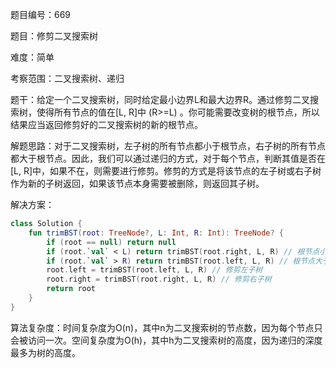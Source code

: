 题目编号：669

题目：修剪二叉搜索树

难度：简单

考察范围：二叉搜索树、递归

题干：给定一个二叉搜索树，同时给定最小边界L和最大边界R。通过修剪二叉搜索树，使得所有节点的值在[L, R]中 (R>=L) 。你可能需要改变树的根节点，所以结果应当返回修剪好的二叉搜索树的新的根节点。

解题思路：对于二叉搜索树，左子树的所有节点都小于根节点，右子树的所有节点都大于根节点。因此，我们可以通过递归的方式，对于每个节点，判断其值是否在[L, R]中，如果不在，则需要进行修剪。修剪的方式是将该节点的左子树或右子树作为新的子树返回，如果该节点本身需要被删除，则返回其子树。

解决方案：

```kotlin
class Solution {
    fun trimBST(root: TreeNode?, L: Int, R: Int): TreeNode? {
        if (root == null) return null
        if (root.`val` < L) return trimBST(root.right, L, R) // 根节点小于L，修剪左子树
        if (root.`val` > R) return trimBST(root.left, L, R) // 根节点大于R，修剪右子树
        root.left = trimBST(root.left, L, R) // 修剪左子树
        root.right = trimBST(root.right, L, R) // 修剪右子树
        return root
    }
}
```

算法复杂度：时间复杂度为O(n)，其中n为二叉搜索树的节点数，因为每个节点只会被访问一次。空间复杂度为O(h)，其中h为二叉搜索树的高度，因为递归的深度最多为树的高度。